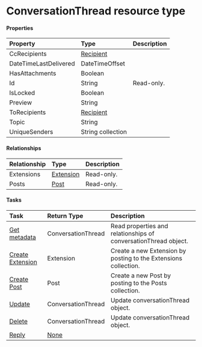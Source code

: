 # ConversationThread resource type



#### Properties
| Property	   | Type	|Description|
|:---------------|:--------|:----------|
|CcRecipients|[Recipient](recipient.md)||
|DateTimeLastDelivered|DateTimeOffset||
|HasAttachments|Boolean||
|Id|String| Read-only.|
|IsLocked|Boolean||
|Preview|String||
|ToRecipients|[Recipient](recipient.md)||
|Topic|String||
|UniqueSenders|String collection||

#### Relationships
| Relationship | Type	|Description|
|:---------------|:--------|:----------|
|Extensions|[Extension](extension.md)| Read-only.|
|Posts|[Post](post.md)| Read-only.|

#### Tasks

| Task		   | Return Type	|Description|
|:---------------|:--------|:----------|
|[Get metadata](../api/conversationthread_get.md) | ConversationThread |Read properties and relationships of conversationThread object.|
|[Create Extension]((../api/conversationthread_post_extensions.md)) |Extension| Create a new Extension by posting to the Extensions collection.|
|[Create Post]((../api/conversationthread_post_posts.md)) |Post| Create a new Post by posting to the Posts collection.|
|[Update](../api/conversationthread_update.md) | ConversationThread	|Update conversationThread object. |
|[Delete](../api/conversationthread_delete.md) | ConversationThread	|Update conversationThread object. |
|[Reply](../api/conversationthread_reply.md)|[None](none.md)||
